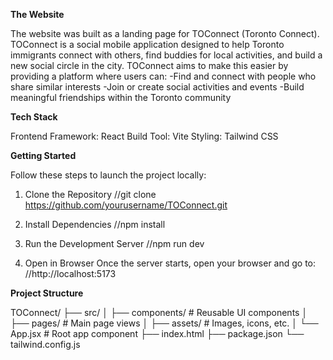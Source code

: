 **The Website**

The website was built as a landing page for TOConnect (Toronto Connect). TOConnect is a social mobile application designed to help Toronto immigrants connect with others, find buddies for local activities, and build a new social circle in the city. TOConnect aims to make this easier by providing a platform where users can:
  -Find and connect with people who share similar interests
  -Join or create social activities and events
  -Build meaningful friendships within the Toronto community

**Tech Stack**

Frontend Framework: React
Build Tool: Vite
Styling: Tailwind CSS

**Getting Started**

Follow these steps to launch the project locally:

1. Clone the Repository
//git clone https://github.com/yourusername/TOConnect.git

2. Install Dependencies
//npm install

3. Run the Development Server
//npm run dev

4. Open in Browser
Once the server starts, open your browser and go to:
//http://localhost:5173

**Project Structure**

TOConnect/
├── src/
│   ├── components/   # Reusable UI components
│   ├── pages/        # Main page views
│   ├── assets/       # Images, icons, etc.
│   └── App.jsx       # Root app component
├── index.html
├── package.json
└── tailwind.config.js
